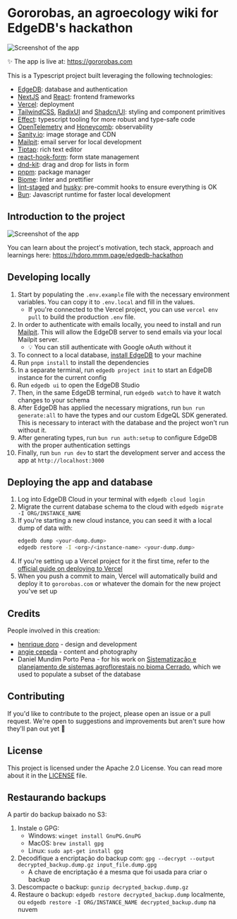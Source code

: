 # Gororobas, an agroecology wiki for EdgeDB's hackathon

![Screenshot of the app](./public/default-og.png)

✨ The app is live at: https://gororobas.com

This is a Typescript project built leveraging the following technologies:

- [EdgeDB](https://edgedb.com): database and authentication
- [NextJS](https://nextjs.org) and [React](https://react.dev/): frontend frameworks
- [Vercel](https://vercel.com): deployment
- [TailwindCSS](https://tailwindcss.com), [RadixUI](https://www.radix-ui.com/) and [Shadcn/UI](https://ui.shadcn.com/): styling and component primitives
- [Effect](https://effect.website): typescript tooling for more robust and type-safe code
- [OpenTelemetry](https://opentelemetry.io) and [Honeycomb](https://honeycomb.io): observability
- [Sanity.io](https://sanity.io): image storage and CDN
- [Mailpit](https://mailpit.axllent.org/docs/install/): email server for local development
- [Tiptap](https://tiptap.dev): rich text editor
- [react-hook-form](https://react-hook-form.com): form state management
- [dnd-kit](https://dndkit.com): drag and drop for lists in form
- [pnpm](https://pnpm.io): package manager
- [Biome](https://biomejs.dev): linter and prettifier
- [lint-staged](https://github.com/lint-staged/lint-staged) and [husky](https://typicode.github.io/husky/): pre-commit hooks to ensure everything is OK
- [Bun](https://bun.sh): Javascript runtime for faster local development

## Introduction to the project

![Screenshot of the app](./public/presentation-peek.png)

You can learn about the project's motivation, tech stack, approach and learnings here: https://hdoro.mmm.page/edgedb-hackathon

## Developing locally

1. Start by populating the `.env.example` file with the necessary environment variables. You can copy it to `.env.local` and fill in the values.
   - If you're connected to the Vercel project, you can use `vercel env pull` to build the production `.env` file.
1. In order to authenticate with emails locally, you need to install and run [Mailpit](https://mailpit.axllent.org/docs/install/). This will allow the EdgeDB server to send emails via your local Mailpit server.
   - 💡 You can still authenticate with Google oAuth without it
1. To connect to a local database, [install EdgeDB](https://docs.edgedb.com/get-started/quickstart#installation) to your machine
1. Run `pnpm install` to install the dependencies
1. In a separate terminal, run `edgedb project init` to start an EdgeDB instance for the current config
1. Run `edgedb ui` to open the EdgeDB Studio
1. Then, in the same EdgeDB terminal, run `edgedb watch` to have it watch changes to your schema
1. After EdgeDB has applied the necessary migrations, run `bun run generate:all` to have the types and our custom EdgeQL SDK generated. This is necessary to interact with the database and the project won't run without it.
1. After generating types, run `bun run auth:setup` to configure EdgeDB with the proper authentication settings
1. Finally, run `bun run dev` to start the development server and access the app at `http://localhost:3000`

## Deploying the app and database

1. Log into EdgeDB Cloud in your terminal with `edgedb cloud login`
1. Migrate the current database schema to the cloud with `edgedb migrate -I ORG/INSTANCE_NAME`
1. If you're starting a new cloud instance, you can seed it with a local dump of data with:
   ```sh
   edgedb dump <your-dump.dump>
   edgedb restore -I <org>/<instance-name> <your-dump.dump>
   ```
1. If you're setting up a Vercel project for it the first time, refer to the [official guide on deploying to Vercel](https://docs.edgedb.com/guides/tutorials/nextjs_app_router#deploying-to-vercel)
1. When you push a commit to main, Vercel will automatically build and deploy it to `gororobas.com` or whatever the domain for the new project you've set up

## Credits

People involved in this creation:

- [henrique doro](https://hdoro.dev) - design and development
- [angie cepeda](https://www.instagram.com/angiedeandes/) - content and photography
- Daniel Mundim Porto Pena - for his work on [Sistematização e planejamento de sistemas agroflorestais no bioma Cerrado](https://repositorio.ufu.br/handle/123456789/30942), which we used to populate a subset of the database

## Contributing

If you'd like to contribute to the project, please open an issue or a pull request. We're open to suggestions and improvements but aren't sure how they'll pan out yet 🙂

## License

This project is licensed under the Apache 2.0 License. You can read more about it in the [LICENSE](./LICENSE) file.

## Restaurando backups

A partir do backup baixado no S3:

1. Instale o GPG:
   - Windows: `winget install GnuPG.GnuPG`
   - MacOS: `brew install gpg`
   - Linux: `sudo apt-get install gpg`
1. Decodifique a encriptação do backup com: `gpg --decrypt --output decrypted_backup.dump.gz input_file.dump.gpg `
   - A chave de encriptação é a mesma que foi usada para criar o backup
1. Descompacte o backup: `gunzip decrypted_backup.dump.gz`
1. Restaure o backup: `edgedb restore decrypted_backup.dump` localmente, ou `edgedb restore -I ORG/INSTANCE_NAME decrypted_backup.dump` na nuvem
